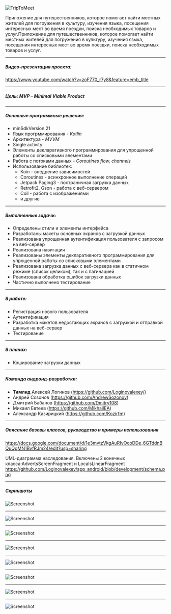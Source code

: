 ![TripToMeet](screenshots/t2m_logo.png)

Приложение для путешественников, которое помогает найти местных жителей для погружения в культуру, изучения языка, посещения интересных мест во время поездки, поиска необходимых товаров и услуг.Приложение для путешественников, которое помогает найти местных жителей для погружения в культуру, изучения языка, посещения интересных мест во время поездки, поиска необходимых товаров и услуг.

---

##### Видео-презентация проекта:
https://www.youtube.com/watch?v=zoF770_r7y8&feature=emb_title

---
##### Цель: MVP – Minimal Viable Product
---
##### Основные программные решения:
- minSdkVersion 21
- Язык прогрммирования - *Kotlin*
- Архитектура - *MVVM*
- Single activity
- Элементы декларативного программирования для упрощенной работы со списковыми элементами
- Работа с потоками данных  - *Coroutines flow, channels*
- Использование библиотек:
  + Koin - внедрение зависимостей
  + Coroutines - асинхронное выполнение операций
  + Jetpack Paging3 - постраничная загрузка данных
  + Retrofit2, Gson - работа с веб-сервером
  + Coil - работа с изображениями
  + и другие

---

##### Выполненные задачи:
- Определены стили и элементы интерфейса
- Разработаны макеты основных экранов с загрузкой данных
- Реализована упрощенная аутентификация пользователя с запросом на веб-сервер
- Реализована навигация
- Реализованы элементы декларативного программирования для упрощенной работы со списковыми элементами
- Реализована загрузка данных с веб-сервера как в статичном режиме (список целиком), так и с пагинацией
- Реализована обработка ошибок загрузки данных
- Частично выполнено тестирование
---
##### В работе:
- Регистрация нового пользователя
- Аутентификация
- Разработка макетов недостающих экранов с загрузкой и отправкой данных на веб-сервер
- Тестирование
---
##### В планах:
- Кэширование загрузки данных

---
##### Команда андроид-разработки:
- **Тимлид** Алексей Логинов (https://github.com/Loginovalexey/)
- Андрей Созонов (https://github.com/AndrewSozonov)
- Дмитрий Бабанов (https://github.com/Dmitry108)
- Михаил Евтеев (https://github.com/MikhailEA)
- Александр Казирицкий (https://github.com/Kozirfm)

---
##### Описание базовы классов, руководство и примеры использования
https://docs.google.com/document/d/1e3mvtzVkgAuRIvOcoDDe_6GTddnBQuQgMN1BvfRJm24/edit?usp=sharing

UML-диаграмма наследования. Включены 2 конечных класса:AdvertsScreenFragment и LocalsLinearFragment
https://github.com/Loginovalexey/app_android/blob/development/schema.png

---
##### Скриншоты

![Screenshot](screenshots/screen1.jpg)

---

![Screenshot](screenshots/screen2.jpg)

---

![Screenshot](screenshots/screen3.jpg)

---

![Screenshot](screenshots/screen4.jpg)

---

![Screenshot](screenshots/screen5.jpg)

---

![Screenshot](screenshots/screen6.jpg)

---

![Screenshot](screenshots/screen7.jpg)

---

![Screenshot](screenshots/screen8.jpg)
